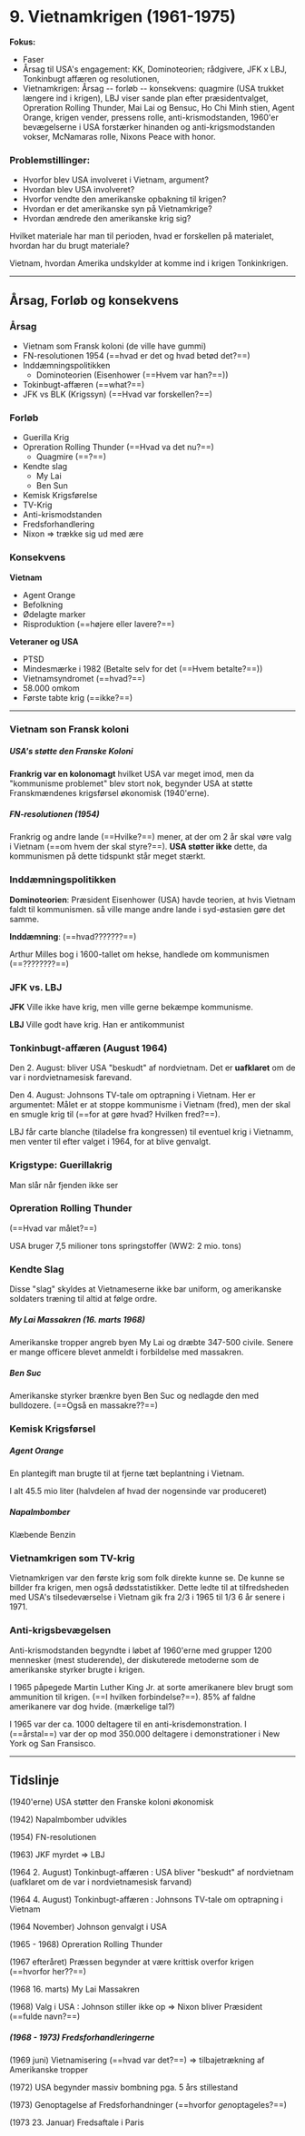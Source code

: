 # 9. Vietnamkrigen (1961-1975)

**Fokus:**
-   Faser
-   Årsag til USA\'s engagement: KK, Dominoteorien; rådgivere, JFK x LBJ, Tonkinbugt affæren og resolutionen,
-   Vietnamkrigen: Årsag -- forløb -- konsekvens: quagmire (USA trukket længere ind i krigen), LBJ viser sande plan efter præsidentvalget, Opreration Rolling Thunder, Mai Lai og Bensuc, Ho Chi Minh stien, Agent Orange, krigen vender, pressens rolle, anti-krismodstanden, 1960'er bevægelserne i USA forstærker hinanden og anti-krigsmodstanden vokser, McNamaras rolle, Nixons Peace with honor.

### Problemstillinger:
- Hvorfor blev USA involveret i Vietnam, argument?
- Hvordan blev USA involveret?
- Hvorfor vendte den amerikanske opbakning til krigen?
- Hvordan er det amerikanske syn på Vietnamkrige?
- Hvordan ændrede den amerikanske krig sig?

Hvilket materiale har man til perioden, hvad er forskellen på materialet, hvordan har du brugt materiale?

Vietnam, hvordan Amerika undskylder at komme ind i krigen Tonkinkrigen.

---

## Årsag, Forløb og konsekvens

### Årsag
- Vietnam som Fransk koloni (de ville have gummi)
- FN-resolutionen 1954 (==hvad er det og hvad betød det?==)
- Inddæmningspolitikken
  - Dominoteorien (Eisenhower (==Hvem var han?==))
- Tokinbugt-affæren (==what?==)
- JFK vs BLK (Krigssyn) (==Hvad var forskellen?==)


### Forløb
- Guerilla Krig
- Opreration Rolling Thunder (==Hvad va det nu?==)
  - Quagmire (==?==)
- Kendte slag
  - My Lai
  - Ben Sun
- Kemisk Krigsførelse
- TV-Krig
- Anti-krismodstanden 
- Fredsforhandlering 
- Nixon => trække sig ud med ære


### Konsekvens

**Vietnam**
- Agent Orange
- Befolkning
- Ødelagte marker
- Risproduktion (==højere eller lavere?==)

**Veteraner og USA**
- PTSD
- Mindesmærke i 1982 (Betalte selv for det (==Hvem betalte?==))
- Vietnamsyndromet (==hvad?==)
- 58.000 omkom
- Første tabte krig (==ikke?==)







---

### Vietnam son Fransk koloni

##### USA's støtte den Franske Koloni
**Frankrig var en kolonomagt** hvilket USA var meget imod, men da "kommunisme problemet" blev stort nok, begynder USA at støtte Franskmændenes krigsførsel økonomisk (1940'erne). 

##### FN-resolutionen (1954)
Frankrig og andre lande (==Hvilke?==) mener, at der om 2 år skal vøre valg i Vietnam (==om hvem der skal styre?==). **USA støtter ikke** dette, da kommunismen på dette tidspunkt står meget stærkt.


### Inddæmningspolitikken

**Dominoteorien**:
Præsident Eisenhower (USA) havde teorien, at hvis Vietnam faldt til kommunismen. så ville mange andre lande i syd-østasien gøre det samme.

**Inddæmning**:
(==hvad???????==)

Arthur Milles bog i 1600-tallet om hekse, handlede om kommunismen (==????????==)


### JFK vs. LBJ

**JFK**
Ville ikke have krig, men ville gerne bekæmpe kommunisme.

**LBJ**
Ville godt have krig. Han er antikommunist

 
### Tonkinbugt-affæren (August 1964)

Den 2. August: bliver USA "beskudt" af nordvietnam. Det er **uafklaret** om de var i nordvietnamesisk farevand.

Den 4. August: Johnsons TV-tale om optrapning i Vietnam. Her er argumentet: Målet er at stoppe kommunisme i Vietnam (fred), men der skal en smugle krig til (==for at gøre hvad? Hvilken fred?==).

LBJ får carte blanche (tiladelse fra kongressen) til eventuel krig i Vietnamm, men venter til efter valget i 1964, for at blive genvalgt.


###  Krigstype: Guerillakrig
Man slår når fjenden ikke ser


### Opreration Rolling Thunder
(==Hvad var målet?==)

USA bruger 7,5 milioner tons springstoffer (WW2: 2 mio. tons)


### Kendte Slag
Disse "slag" skyldes at Vietnameserne ikke bar uniform, og amerikanske soldaters træning til altid at følge ordre.

##### My Lai Massakren (16. marts 1968)
Amerikanske tropper angreb byen My Lai og dræbte 347-500 civile. Senere er mange officere blevet anmeldt i forbildelse med massakren.

##### Ben Suc
Amerikanske styrker brænkre byen Ben Suc og nedlagde den med bulldozere. (==Også en massakre??==)


### Kemisk Krigsførsel

##### Agent Orange
En plantegift man brugte til at fjerne tæt beplantning i Vietnam.

I alt 45.5 mio liter (halvdelen af hvad der nogensinde var produceret)

##### Napalmbomber
Klæbende Benzin


### Vietnamkrigen som TV-krig
Vietnamkrigen var den første krig som folk direkte kunne se. De kunne se billder fra krigen, men også dødsstatistikker. Dette ledte til at tilfredsheden med USA's tilsedeværselse i Vietnam gik fra 2/3 i 1965 til 1/3 6 år senere i 1971.


### Anti-krigsbevægelsen
Anti-krismodstanden begyndte i løbet af 1960'erne med grupper 1200 mennesker (mest studerende), der diskuterede metoderne som de amerikanske styrker brugte i krigen.

I 1965 påpegede Martin Luther King Jr. at sorte amerikanere blev brugt som ammunition til krigen. (==I hvilken forbindelse?==). 85% af faldne amerikanere var dog hvide. (mærkelige tal?)

I 1965 var der ca. 1000 deltagere til en anti-krisdemonstration. I (==årstal==) var der op mod 350.000 deltagere i demonstrationer i New York og San Fransisco.


---

## Tidslinje

(1940'erne) USA støtter den Franske koloni økonomisk

(1942) Napalmbomber udvikles

(1954) FN-resolutionen

(1963) JKF myrdet => LBJ

(1964 2. August) Tonkinbugt-affæren : USA bliver "beskudt" af nordvietnam (uafklaret om de var i nordvietnamesisk farvand)

(1964 4. August) Tonkinbugt-affæren : Johnsons TV-tale om optrapning i Vietnam

(1964 November) Johnson genvalgt i USA

(1965 - 1968) Opreration Rolling Thunder

(1967 efteråret) Præssen begynder at være krittisk overfor krigen (==hvorfor her??==)

(1968 16. marts) My Lai Massakren

(1968) Valg i USA : Johnson stiller ikke op => Nixon bliver Præsident (==fulde navn?==)

##### (1968 - 1973) Fredsforhandleringerne

(1969 juni) Vietnamisering (==hvad var det?==) => tilbajetrækning af Amerikanske tropper

(1972) USA begynder massiv bombning pga. 5 års stillestand

(1973) Genoptagelse af Fredsforhandninger (==hvorfor *gen*optageles?==)

(1973 23. Januar) Fredsaftale i Paris

